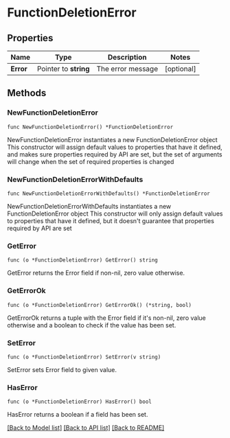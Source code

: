 # FunctionDeletionError

## Properties

Name | Type | Description | Notes
------------ | ------------- | ------------- | -------------
**Error** | Pointer to **string** | The error message | [optional] 

## Methods

### NewFunctionDeletionError

`func NewFunctionDeletionError() *FunctionDeletionError`

NewFunctionDeletionError instantiates a new FunctionDeletionError object
This constructor will assign default values to properties that have it defined,
and makes sure properties required by API are set, but the set of arguments
will change when the set of required properties is changed

### NewFunctionDeletionErrorWithDefaults

`func NewFunctionDeletionErrorWithDefaults() *FunctionDeletionError`

NewFunctionDeletionErrorWithDefaults instantiates a new FunctionDeletionError object
This constructor will only assign default values to properties that have it defined,
but it doesn't guarantee that properties required by API are set

### GetError

`func (o *FunctionDeletionError) GetError() string`

GetError returns the Error field if non-nil, zero value otherwise.

### GetErrorOk

`func (o *FunctionDeletionError) GetErrorOk() (*string, bool)`

GetErrorOk returns a tuple with the Error field if it's non-nil, zero value otherwise
and a boolean to check if the value has been set.

### SetError

`func (o *FunctionDeletionError) SetError(v string)`

SetError sets Error field to given value.

### HasError

`func (o *FunctionDeletionError) HasError() bool`

HasError returns a boolean if a field has been set.


[[Back to Model list]](../README.md#documentation-for-models) [[Back to API list]](../README.md#documentation-for-api-endpoints) [[Back to README]](../README.md)


